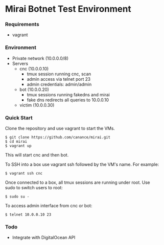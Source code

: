 # Mirai Botnet Test Environment

### Requirements
- vagrant

### Environment
- Private network (10.0.0.0/8)
- Servers
  - cnc (10.0.0.10)
    - tmux session running cnc, scan
    - admin access via telnet port 23
    - admin credentials: admin/admin
  - bot (10.0.0.20)
    - tmux sessions running fakedns and mirai
    - fake dns redirects all queries to 10.0.0.10
  - victim (10.0.0.30)

### Quick Start

Clone the repository and use vagrant to start the VMs.  
```
$ git clone https://github.com/canance/mirai.git
$ cd mirai
$ vagrant up
```
This will start cnc and then bot.  

To SSH into a box use vagrant ssh followed by the VM's name.  For example:
```
$ vagrant ssh cnc
```

Once connected to a box, all tmux sessions are running under root.  Use sudo to switch users to root:
```
$ sudo su -
```

To access admin interface from cnc or bot:
```
$ telnet 10.0.0.10 23
```

### Todo
- Integrate with DigitalOcean API
